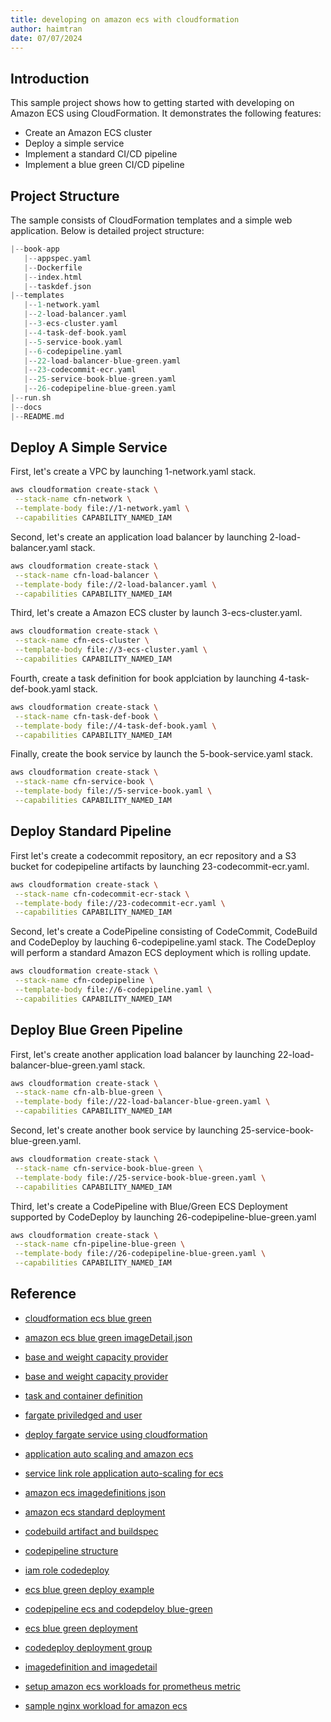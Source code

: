```yaml
---
title: developing on amazon ecs with cloudformation
author: haimtran
date: 07/07/2024
---
```


## Introduction

This sample project shows how to getting started with developing on Amazon ECS using CloudFormation. It demonstrates the following features:

- Create an Amazon ECS cluster
- Deploy a simple service
- Implement a standard CI/CD pipeline
- Implement a blue green CI/CD pipeline

## Project Structure

The sample consists of CloudFormation templates and a simple web application. Below is detailed project structure:

```go
|--book-app
   |--appspec.yaml
   |--Dockerfile
   |--index.html
   |--taskdef.json
|--templates
   |--1-network.yaml
   |--2-load-balancer.yaml
   |--3-ecs-cluster.yaml
   |--4-task-def-book.yaml
   |--5-service-book.yaml
   |--6-codepipeline.yaml
   |--22-load-balancer-blue-green.yaml
   |--23-codecommit-ecr.yaml
   |--25-service-book-blue-green.yaml
   |--26-codepipeline-blue-green.yaml
|--run.sh
|--docs
|--README.md
```

## Deploy A Simple Service

First, let's create a VPC by launching 1-network.yaml stack.

```bash
aws cloudformation create-stack \
 --stack-name cfn-network \
 --template-body file://1-network.yaml \
 --capabilities CAPABILITY_NAMED_IAM
```

Second, let's create an application load balancer by launching 2-load-balancer.yaml stack.

```bash
aws cloudformation create-stack \
 --stack-name cfn-load-balancer \
 --template-body file://2-load-balancer.yaml \
 --capabilities CAPABILITY_NAMED_IAM
```

Third, let's create a Amazon ECS cluster by launch 3-ecs-cluster.yaml.

```bash
aws cloudformation create-stack \
 --stack-name cfn-ecs-cluster \
 --template-body file://3-ecs-cluster.yaml \
 --capabilities CAPABILITY_NAMED_IAM

```

Fourth, create a task definition for book applciation by launching 4-task-def-book.yaml stack.

```bash
aws cloudformation create-stack \
 --stack-name cfn-task-def-book \
 --template-body file://4-task-def-book.yaml \
 --capabilities CAPABILITY_NAMED_IAM
```

Finally, create the book service by launch the 5-book-service.yaml stack.

```bash
aws cloudformation create-stack \
 --stack-name cfn-service-book \
 --template-body file://5-service-book.yaml \
 --capabilities CAPABILITY_NAMED_IAM
```

## Deploy Standard Pipeline

First let's create a codecommit repository, an ecr repository and a S3 bucket for codepipeline artifacts by launching 23-codecommit-ecr.yaml.

```bash
aws cloudformation create-stack \
 --stack-name cfn-codecommit-ecr-stack \
 --template-body file://23-codecommit-ecr.yaml \
 --capabilities CAPABILITY_NAMED_IAM
```

Second, let's create a CodePipeline consisting of CodeCommit, CodeBuild and CodeDeploy by lauching 6-codepipeline.yaml stack. The CodeDeploy will perform a standard Amazon ECS deployment which is rolling update.

```bash
aws cloudformation create-stack \
 --stack-name cfn-codepipeline \
 --template-body file://6-codepipeline.yaml \
 --capabilities CAPABILITY_NAMED_IAM
```

## Deploy Blue Green Pipeline

First, let's create another application load balancer by launching 22-load-balancer-blue-green.yaml stack.

```bash
aws cloudformation create-stack \
 --stack-name cfn-alb-blue-green \
 --template-body file://22-load-balancer-blue-green.yaml \
 --capabilities CAPABILITY_NAMED_IAM
```

Second, let's create another book service by launching 25-service-book-blue-green.yaml.

```bash
aws cloudformation create-stack \
 --stack-name cfn-service-book-blue-green \
 --template-body file://25-service-book-blue-green.yaml \
 --capabilities CAPABILITY_NAMED_IAM
```

Third, let's create a CodePipeline with Blue/Green ECS Deployment supported by CodeDeploy by launching 26-codepipeline-blue-green.yaml

```bash
aws cloudformation create-stack \
 --stack-name cfn-pipeline-blue-green \
 --template-body file://26-codepipeline-blue-green.yaml \
 --capabilities CAPABILITY_NAMED_IAM
```

## Reference

- [cloudformation ecs blue green](https://docs.aws.amazon.com/codepipeline/latest/userguide/action-reference-ECSbluegreen.html)

- [amazon ecs blue green imageDetail.json](https://docs.aws.amazon.com/codepipeline/latest/userguide/file-reference.html)

- [base and weight capacity provider](https://opstree.com/blog/2023/12/05/ecs-capacity-provider-strategy/)

- [base and weight capacity provider](https://agrim123.github.io/posts/ecs-capacity-provider.html)

- [task and container definition](https://docs.aws.amazon.com/AmazonECS/latest/developerguide/task_definition_parameters.html?icmpid=docs_ecs_hp-task-definition)

- [fargate priviledged and user](https://docs.aws.amazon.com/AmazonECS/latest/developerguide/task_definition_parameters.html#container_definition_security)

- [deploy fargate service using cloudformation](https://medium.com/prodopsio/deploying-fargate-services-using-cloudformation-the-guide-i-wish-i-had-d89b6dc62303)

- [application auto scaling and amazon ecs](https://docs.aws.amazon.com/autoscaling/application/userguide/services-that-can-integrate-ecs.html)

- [service link role application auto-scaling for ecs](https://docs.aws.amazon.com/AWSCloudFormation/latest/UserGuide/aws-resource-applicationautoscaling-scalabletarget.html#cfn-applicationautoscaling-scalabletarget-rolearn)

- [amazon ecs imagedefinitions json](https://docs.aws.amazon.com/codepipeline/latest/userguide/file-reference.html)

- [amazon ecs standard deployment](https://docs.aws.amazon.com/codepipeline/latest/userguide/ecs-cd-pipeline.html)

- [codebuild artifact and buildspec](https://docs.aws.amazon.com/codebuild/latest/userguide/build-spec-ref.html#build-spec.artifacts.name)

- [codepipeline structure](https://docs.aws.amazon.com/codepipeline/latest/userguide/reference-pipeline-structure.html#actions-valid-providers)

- [iam role codedeploy](https://docs.aws.amazon.com/AmazonECS/latest/developerguide/codedeploy_IAM_role.html)

- [ecs blue green deploy example](https://github.com/aws-samples/ecs-blue-green-deployment)

- [codepipeline ecs and codepdeloy blue-green](https://docs.aws.amazon.com/codepipeline/latest/userguide/action-reference-ECSbluegreen.html)

- [ecs blue green deployment](https://docs.aws.amazon.com/codepipeline/latest/userguide/tutorials-ecs-ecr-codedeploy.html#tutorials-ecs-ecr-codedeploy-deployment)

- [codedeploy deployment group](https://github.com/aws-cloudformation/cloudformation-coverage-roadmap/issues/483)

- [imagedefinition and imagedetail](https://docs.aws.amazon.com/codepipeline/latest/userguide/file-reference.html#file-reference-ecs-bluegreen)

- [setup amazon ecs workloads for prometheus metric](https://docs.aws.amazon.com/AmazonCloudWatch/latest/monitoring/ContainerInsights-Prometheus.html)

- [sample nginx workload for amazon ecs](https://docs.aws.amazon.com/AmazonCloudWatch/latest/monitoring/ContainerInsights-Prometheus-Setup-nginx-ecs.html)
